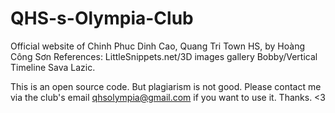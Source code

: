 # QHS-s-Olympia-Club
Official website of Chinh Phuc Dinh Cao, Quang Tri Town HS, by Hoàng Công Sơn
References: LittleSnippets.net/3D images gallery Bobby/Vertical Timeline Sava Lazic.

This is an open source code. But plagiarism is not good. Please contact me via the club's email qhsolympia@gmail.com if you want to use it.
Thanks. <3 




